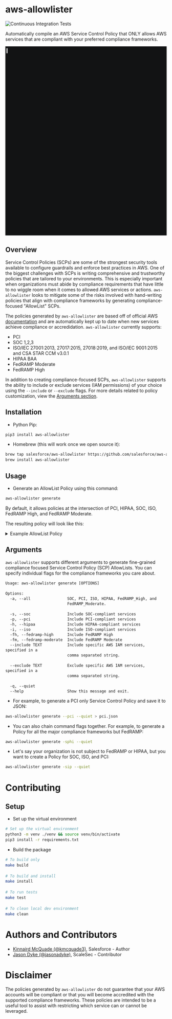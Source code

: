# aws-allowlister

![Continuous Integration Tests](https://github.com/salesforce/aws-allowlister/workflows/continuous-integration/badge.svg)

Automatically compile an AWS Service Control Policy that ONLY allows AWS services that are compliant with your preferred compliance frameworks.

<img src="./examples/media/aws-allowlister.gif" width="920" height="588">

## Overview

Service Control Policies (SCPs) are some of the strongest security tools available to configure guardrails and enforce best practices in AWS. One of the biggest challenges with SCPs is writing comprehensive and trustworthy policies that are tailored to your environments. This is especially important when organizations must abide by compliance requirements that have little to no wiggle room when it comes to allowed AWS services or actions. `aws-allowlister` looks to mitigate some of the risks involved with hand-writing policies that align with compliance frameworks by generating compliance-focused "AllowList" SCPs.

The policies generated by `aws-allowlister` are based off of official AWS [documentation](https://aws.amazon.com/compliance/services-in-scope/) and are automatically kept up to date when new services achieve compliance or accredidation. `aws-allowlister` currently supports:

* PCI
* SOC 1,2,3
* ISO/IEC 27001:2013, 27017:2015, 27018:2019, and ISO/IEC 9001:2015 and CSA STAR CCM v3.0.1
* HIPAA BAA
* FedRAMP Moderate
* FedRAMP High

In addition to creating compliance-focused SCPs, `aws-allowlister` supports the ability to include or exclude services (IAM permissions) of your choice using the `--include` or `--exclude` flags. For more details related to policy customization, view the [Arguments section](#Arguments).

## Installation

* Python Pip:

```bash
pip3 install aws-allowlister
```

* Homebrew (this will work once we open source it):

```bash
brew tap salesforce/aws-allowlister https://github.com/salesforce/aws-allowlister
brew install aws-allowlister
```

## Usage

* Generate an AllowList Policy using this command:

```bash
aws-allowlister generate
```

By default, it allows policies at the intersection of PCI, HIPAA, SOC, ISO, FedRAMP High, and FedRAMP Moderate.

The resulting policy will look like this:

<details>
<summary>Example AllowList Policy</summary>

```json
{
    "Version": "2012-10-17",
    "Statement": {
        "Sid": "AllowList",
        "Effect": "Deny",
        "NotAction": [
            "account:*",
            "acm:*",
            "amplify:*",
            "amplifybackend:*",
            "apigateway:*",
            "application-autoscaling:*",
            "appstream:*",
            "appsync:*",
            "athena:*",
            "autoscaling:*",
            "aws-portal:*",
            "backup:*",
            "batch:*",
            "clouddirectory:*",
            "cloudformation:*",
            "cloudfront:*",
            "cloudhsm:*",
            "cloudtrail:*",
            "cloudwatch:*",
            "codebuild:*",
            "codecommit:*",
            "codedeploy:*",
            "codepipeline:*",
            "cognito-identity:*",
            "cognito-idp:*",
            "comprehend:*",
            "comprehendmedical:*",
            "config:*",
            "connect:*",
            "dataexchange:*",
            "datasync:*",
            "directconnect:*",
            "dms:*",
            "ds:*",
            "dynamodb:*",
            "ebs:*",
            "ec2:*",
            "ecr:*",
            "ecs:*",
            "eks:*",
            "elasticache:*",
            "elasticbeanstalk:*",
            "elasticfilesystem:*",
            "elasticmapreduce:*",
            "es:*",
            "events:*",
            "execute-api:*",
            "firehose:*",
            "fms:*",
            "forecast:*",
            "freertos:*",
            "fsx:*",
            "glacier:*",
            "globalaccelerator:*",
            "glue:*",
            "greengrass:*",
            "guardduty:*",
            "health:*",
            "iam:*",
            "inspector:*",
            "iot:*",
            "iot-device-tester:*",
            "iotdeviceadvisor:*",
            "iotevents:*",
            "iotwireless:*",
            "kafka:*",
            "kinesis:*",
            "kinesisanalytics:*",
            "kinesisvideo:*",
            "kms:*",
            "lambda:*",
            "lex:*",
            "logs:*",
            "macie2:*",
            "mediaconnect:*",
            "mediaconvert:*",
            "medialive:*",
            "mq:*",
            "neptune-db:*",
            "opsworks-cm:*",
            "organizations:*",
            "outposts:*",
            "personalize:*",
            "polly:*",
            "qldb:*",
            "quicksight:*",
            "rds:*",
            "rds-data:*",
            "rds-db:*",
            "redshift:*",
            "rekognition:*",
            "robomaker:*",
            "route53:*",
            "route53domains:*",
            "s3:*",
            "sagemaker:*",
            "secretsmanager:*",
            "securityhub:*",
            "serverlessrepo:*",
            "servicecatalog:*",
            "shield:*",
            "sms:*",
            "sms-voice:*",
            "snowball:*",
            "sns:*",
            "sqs:*",
            "ssm:*",
            "sso:*",
            "sso-directory:*",
            "states:*",
            "storagegateway:*",
            "sts:*",
            "support:*",
            "swf:*",
            "textract:*",
            "transcribe:*",
            "transfer:*",
            "translate:*",
            "waf:*",
            "waf-regional:*",
            "wafv2:*",
            "workdocs:*",
            "worklink:*",
            "workspaces:*",
            "xray:*"
        ],
        "Resource": "*"
    }
}
```

</details>

## Arguments

`aws-allowlister` supports different arguments to generate fine-grained compliance focused Service Control Policy (SCP) AllowLists. You can specify individual flags for the compliance frameworks you care about.

```
Usage: aws-allowlister generate [OPTIONS]

Options:
  -a, --all                SOC, PCI, ISO, HIPAA, FedRAMP_High, and
                           FedRAMP_Moderate.

  -s, --soc                Include SOC-compliant services
  -p, --pci                Include PCI-compliant services
  -h, --hipaa              Include HIPAA-compliant services
  -i, --iso                Include ISO-compliant services
  -fh, --fedramp-high      Include FedRAMP High
  -fm, --fedramp-moderate  Include FedRAMP Moderate
  --include TEXT           Include specific AWS IAM services, specified in a
                           comma separated string.

  --exclude TEXT           Exclude specific AWS IAM services, specified in a
                           comma separated string.

  -q, --quiet
  --help                   Show this message and exit.
```


* For example, to generate a PCI only Service Control Policy and save it to JSON:

```bash
aws-allowlister generate --pci --quiet > pci.json
```

* You can also chain command flags together. For example, to generate a Policy for all the major compliance frameworks but FedRAMP:

```bash
aws-allowlister generate -sphi --quiet
```

* Let's say your organization is not subject to FedRAMP or HIPAA, but you want to create a Policy for SOC, ISO, and PCI:

```bash
aws-allowlister generate -sip --quiet
```

# Contributing

## Setup

* Set up the virtual environment

```bash
# Set up the virtual environment
python3 -m venv ./venv && source venv/bin/activate
pip3 install -r requirements.txt
```

* Build the package

```bash
# To build only
make build

# To build and install
make install

# To run tests
make test

# To clean local dev environment
make clean
```

# Authors and Contributors

* [Kinnaird McQuade (@kmcquade3)](https://twitter.com/kmcquade3), Salesforce - Author
* [Jason Dyke (@jasonadyke)](https://twitter.com/jasonadyke), ScaleSec - Contributor

# Disclaimer
The policies generated by `aws-allowlister` do not guarantee that your AWS accounts will be compliant or that you will become accredited with the supported compliance frameworks. These policies are intended to be a useful tool to assist with restricting which service can or cannot be leveraged.
